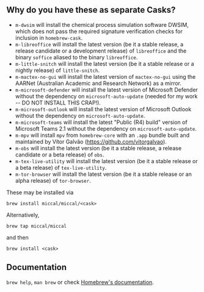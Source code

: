## Why do you have these as separate Casks?

* `m-dwsim` will install the chemical process simulation software DWSIM, which does not pass the required signature verification checks for inclusion in `homebrew-cask`.
* `m-libreoffice` will install the latest version (be it a stable release, a release candidate or a development release) of `libreoffice` and the binary `soffice` aliased to the binary `libreoffice`.
* `m-little-snitch` will install the latest version (be it a stable release or a nightly release) of `little-snitch`.
* `m-mactex-no-gui` will install the latest version of `mactex-no-gui` using the AARNet (Australian Academic and Research Network) as a mirror.
* `m-microsoft-defender` will install the latest version of Microsoft Defender without the dependency on `microsoft-auto-update` (needed for my work -- DO NOT INSTALL THIS CRAP!).
* `m-microsoft-outlook` will install the latest version of Microsoft Outlook without the dependency on `microsoft-auto-update`.
* `m-microsoft-teams` will install the latest "Public (R4) build" version of Microsoft Teams 2.1 without the dependency on `microsoft-auto-update`.
* `m-mpv` will install `mpv` from `homebrew-core` with an `.app` bundle built and maintained by Vítor Galvão (https://github.com/vitorgalvao).
* `m-obs` will install the latest version (be it a stable release, a release candidate or a beta release) of `obs`.
* `m-tex-live-utility` will install the latest version (be it a stable release or a beta release) of `tex-live-utility`.
* `m-tor-browser` will install the latest version (be it a stable release or an alpha release) of `tor-browser`.

These may be installed via

`brew install miccal/miccal/<cask>`

Alternatively,

`brew tap miccal/miccal`

and then

`brew install <cask>`

## Documentation

`brew help`, `man brew` or check [Homebrew's documentation](https://docs.brew.sh).

